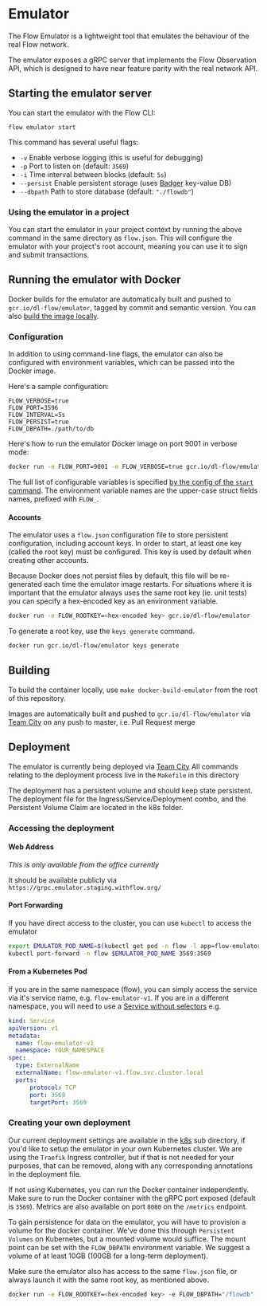 # Emulator

The Flow Emulator is a lightweight tool that emulates the behaviour of the real Flow network. 

The emulator exposes a gRPC server that implements the Flow Observation API, which is designed to have near feature parity
with the real network API.

## Starting the emulator server	

You can start the emulator with the Flow CLI:	

```shell script	
flow emulator start	
```

This command has several useful flags:	

- `-v` Enable verbose logging (this is useful for debugging)	
- `-p` Port to listen on (default: `3569`)	
- `-i` Time interval between blocks (default: `5s`)
- `--persist` Enable persistent storage (uses [Badger](https://github.com/dgraph-io/badger) key-value DB)
- `--dbpath` Path to store database (default: `"./flowdb"`)

### Using the emulator in a project	

You can start the emulator in your project context by running the above command
in the same directory as `flow.json`. This will configure the emulator with your 
project's root account, meaning you can use it to sign and submit transactions.	

## Running the emulator with Docker

Docker builds for the emulator are automatically built and pushed to 
`gcr.io/dl-flow/emulator`, tagged by commit and semantic version. You can also [build the image locally](#building).

### Configuration

In addition to using command-line flags, the emulator can also be configured with environment 
variables, which can be passed into the Docker image.

Here's a sample configuration:

```
FLOW_VERBOSE=true
FLOW_PORT=3596
FLOW_INTERVAL=5s
FLOW_PERSIST=true
FLOW_DBPATH=./path/to/db
```

Here's how to run the emulator Docker image on port 9001 in verbose mode:

```bash
docker run -e FLOW_PORT=9001 -e FLOW_VERBOSE=true gcr.io/dl-flow/emulator
```

The full list of configurable variables is specified [by the config of the `start` command](https://github.com/dapperlabs/flow-go-sdk/blob/master/cli/emulator/start/start.go#L20-L27).
The environment variable names are the upper-case struct fields names, prefixed with `FLOW_`.

#### Accounts

The emulator uses a `flow.json` configuration file to store persistent
configuration, including account keys. In order to start, at least one
key (called the root key) must be configured. This key is used by default
when creating other accounts.

Because Docker does not persist files by default, this file will be 
re-generated each time the emulator image restarts. For situations
where it is important that the emulator always uses the same root key (ie.
unit tests) you can specify a hex-encoded key as an environment variable.

```bash
docker run -e FLOW_ROOTKEY=<hex-encoded key> gcr.io/dl-flow/emulator
```

To generate a root key, use the `keys generate` command.
```bash
docker run gcr.io/dl-flow/emulator keys generate
```

## Building

To build the container locally, use `make docker-build-emulator` from the root of this repository.

Images are automatically built and pushed to `gcr.io/dl-flow/emulator` via [Team City](https://ci.eng.dapperlabs.com/project/Flow_FlowGo_FlowEmulator) on any push to master, i.e. Pull Request merge

## Deployment

The emulator is currently being deployed via [Team City](https://ci.eng.dapperlabs.com/project/Flow_FlowGo_FlowEmulator)
All commands relating to the deployment process live in the `Makefile` in this directory

The deployment has a persistent volume and should keep state persistent. 
The deployment file for the Ingress/Service/Deployment combo, and the
Persistent Volume Claim are located in the k8s folder.

### Accessing the deployment

#### Web Address

*This is only available from the office currently*

It should be available publicly via `https://grpc.emulator.staging.withflow.org/`

#### Port Forwarding

If you have direct access to the cluster, you can use `kubectl` to access the emulator
```bash
export EMULATOR_POD_NAME=$(kubectl get pod -n flow -l app=flow-emulator -o jsonpath="{.items[0].metadata.name}")
kubectl port-forward -n flow $EMULATOR_POD_NAME 3569:3569
```

#### From a Kubernetes Pod

If you are in the same namespace (flow), you can simply access the service via it's service name, e.g. `flow-emulator-v1`.
If you are in a different namespace, you will need to use a [Service without selectors](https://kubernetes.io/docs/concepts/services-networking/service/#services-without-selectors)
e.g.
```yaml
kind: Service
apiVersion: v1
metadata:
  name: flow-emulator-v1
  namespace: YOUR_NAMESPACE
spec:
  type: ExternalName
  externalName: flow-emulator-v1.flow.svc.cluster.local
  ports:
      protocol: TCP
      port: 3569
      targetPort: 3569
```

### Creating your own deployment

Our current deployment settings are available in the [k8s](./k8s) sub directory, if you'd like to setup the emulator in your own Kubernetes cluster. We are using the `Traefik` Ingress controller, but if that is not needed for your purposes, that can be removed, along with any corresponding annotations in the deployment file.

If not using Kubernetes, you can run the Docker container independently. Make sure to run the Docker container with the gRPC port exposed (default is `3569`). Metrics are also available on port `8080` on the `/metrics` endpoint.

To gain persistence for data on the emulator, you will have to provision a volume for the docker container. We've done this through `Persistent Volumes` on Kubernetes, but a mounted volume would suffice. The mount point can be set with the `FLOW_DBPATH` environment variable. We suggest a volume of at least 10GB (100GB for a long-term deployment).

Make sure the emulator also has access to the same `flow.json` file, or always launch it with the same root key, as mentioned above.

```bash
docker run -e FLOW_ROOTKEY=<hex-encoded key> -e FLOW_DBPATH="/flowdb" -v "$(pwd)/flowdb":"/flowdb"  -p 3569:3569 gcr.io/dl-flow/emulator
```
